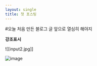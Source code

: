 ```yaml
---
layout: single
title: 첫 포스팅
---
```


#오늘 처음 만든 블로그 글
앞으로 열심히 해야지

**강조표시** 

![[input2.jpg]]

![image](E:\03-projects\hap-star-github-blog\hap-star.github.io\assets\images\input2.jpg "image")